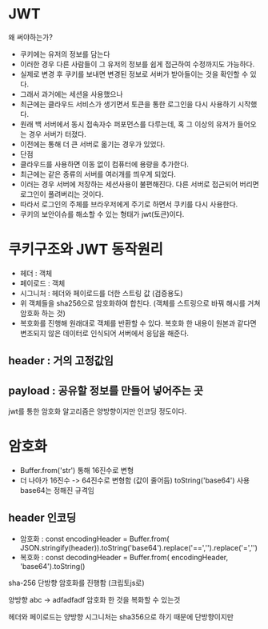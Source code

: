 # JWT
  왜 써야하는가?
  - 쿠키에는 유저의 정보를 담는다
  - 이러한 경우 다른 사람들이 그 유저의 정보를 쉽게 접근하여 수정까지도 가능하다.
  - 실제로 변경 후 쿠키를 보내면 변경된 정보로 서버가 받아들이는 것을 확인할 수 있다.
  - 그래서 과거에는 세션을 사용했으나
  - 최근에는 클라우드 서비스가 생기면서 토큰을 통한 로그인을 다시 사용하기 시작했다.
  - 원래 백 서버에서 동시 접속자수 퍼포먼스를 다루는데, 혹 그 이상의 유저가 들어오는 경우 서버가 터졌다.
  - 이전에는 통해 더 큰 서버로 옮기는 경우가 있었다.
  - 단점
  - 클라우드를 사용하면 이동 없이 컴퓨터에 용량을 추가한다.
  - 최근에는 같은 종류의 서버를 여러개를 띄우게 되었다.
  - 이러는 경우 서버에 저장하는 세션사용이 불편해진다. 다른 서버로 접근되어 버리면 로그인이 풀려버리는 것이다.
  - 따라서 로그인의 주체를 브라우저에게 주기로 하면서 쿠키를 다시 사용한다.
  - 쿠키의 보안이슈를 해소할 수 있는 형태가 jwt(토큰)이다.


# 쿠키구조와 JWT 동작원리
  - 헤더 : 객체
  - 페이로드 : 객체
  - 시그니처 : 헤더와 페이로드를 더한 스트링 값 (검증용도)
  - 위 객체들을 sha256으로 암호화하여 합친다. (객체를 스트링으로 바꿔 해시를 거쳐 암호화 하는 것)
  - 복호화를 진행해 원래대로 객체를 반환할 수 있다. 복호화 한 내용이 원본과 같다면 변조되지 않은 데이터로 인식되어 서버에서 응답을 해준다.

## header : 거의 고정값임
## payload : 공유할 정보를 만들어 넣어주는 곳

jwt를 통한 암호화 알고리즘은 양방향이지만 인코딩 정도이다.

# 암호화
- Buffer.from('str') 통해 16진수로 변형
- 더 나아가 16진수 -> 64진수로 변형함 (값이 줄어듬) toString('base64') 사용
base64는 정해진 규격임

## header 인코딩
  - 암호화 : const encodingHeader = Buffer.from( JSON.stringify(header)).toString('base64').replace('==','').replace('=','')
  - 복호화 : const decodingHeader = Buffer.from( encodingHeader, 'base64').toString()

  sha-256 단방향 암호화를 진행함 (크립토js로)

  양방향
  abc -> adfadfadf
  암호화 한 것을 복화할 수 있는것


  헤더와 페이로드는 양방향
  시그니처는 sha356으로 하기 때문에 단방향이지만 